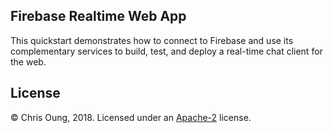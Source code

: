 Firebase Realtime Web App
--------------------------
This quickstart demonstrates how to connect to Firebase and use its complementary services to build, test, and deploy a real-time chat client for the web. 
    
License 
-------
© Chris Oung, 2018. Licensed under an [Apache-2](https://github.com/chrisoung/firebase-web/blob/master/LICENSE) license.

